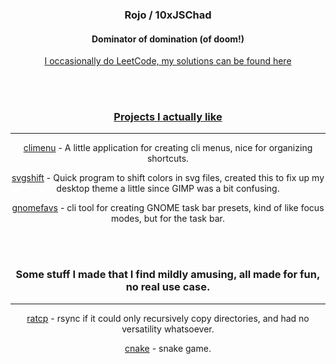<h3 align="center">Rojo / 10xJSChad</h3>
<h4 align="center">Dominator of domination (of doom!) </h4>
  
<p align="center"> 
  <a href="https://github.com/10xJSChad/Casual-Leetcoding">I occasionally do LeetCode, my solutions can be found here
</p>

<br>
<br>

<h3 align="center">
  Projects I actually like
</h3>

------

<p align="center">
  <a href="https://github.com/10xJSChad/climenu">climenu</a> - A little application for creating cli menus, nice for organizing shortcuts.
</p>

<p align="center">
  <a href="https://github.com/10xJSChad/svgshift">svgshift</a> - Quick program to shift colors in svg files, created this to fix up my desktop theme a little since GIMP was a bit confusing.
</p>

<p align="center">
  <a href="https://github.com/10xJSChad/gnomefavs">gnomefavs</a> - cli tool for creating GNOME task bar presets, kind of like focus modes, but for the task bar.
</p>

<br>
<br>

<h3 align="center">
  Some stuff I made that I find mildly amusing, all made for fun, no real use case.
</h3>

------

<p align="center">
  <a href="https://github.com/10xJSChad/ratcp">ratcp</a> - rsync if it could only recursively copy directories, and had no versatility whatsoever.
</p>

<p align="center">
  <a href="https://github.com/10xJSChad/cnake">cnake</a> - snake game.
</p>
